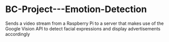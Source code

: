 # BC-Project---Emotion-Detection
Sends a video stream from a Raspberry Pi to a server that makes use of the Google Vision API to detect facial expressions and display advertisements accordingly
